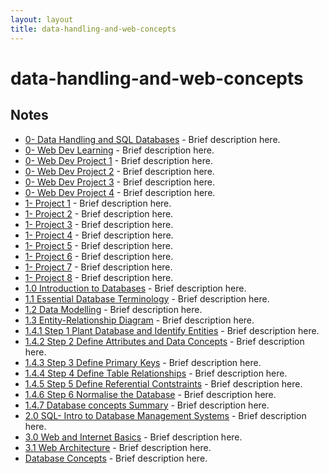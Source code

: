 ```yaml
---
layout: layout
title: data-handling-and-web-concepts
---
```


# data-handling-and-web-concepts

## Notes

- [0- Data Handling and SQL Databases](0-%20Data%20Handling%20and%20SQL%20Databases.html) - Brief description here.
- [0- Web Dev Learning](0-%20Web%20Dev%20Learning.html) - Brief description here.
- [0- Web Dev Project 1](0-%20Web%20Dev%20Project%201.html) - Brief description here.
- [0- Web Dev Project 2](0-%20Web%20Dev%20Project%202.html) - Brief description here.
- [0- Web Dev Project 3](0-%20Web%20Dev%20Project%203.html) - Brief description here.
- [0- Web Dev Project 4](0-%20Web%20Dev%20Project%204.html) - Brief description here.
- [1- Project 1](1-%20Project%201.html) - Brief description here.
- [1- Project 2](1-%20Project%202.html) - Brief description here.
- [1- Project 3](1-%20Project%203.html) - Brief description here.
- [1- Project 4](1-%20Project%204.html) - Brief description here.
- [1- Project 5](1-%20Project%205.html) - Brief description here.
- [1- Project 6](1-%20Project%206.html) - Brief description here.
- [1- Project 7](1-%20Project%207.html) - Brief description here.
- [1- Project 8](1-%20Project%208.html) - Brief description here.
- [1.0 Introduction to Databases](1.0%20Introduction%20to%20Databases.html) - Brief description here.
- [1.1 Essential Database Terminology](1.1%20Essential%20Database%20Terminology.html) - Brief description here.
- [1.2 Data Modelling](1.2%20Data%20Modelling.html) - Brief description here.
- [1.3 Entity-Relationship Diagram](1.3%20Entity-Relationship%20Diagram.html) - Brief description here.
- [1.4.1 Step 1 Plant Database and Identify Entities](1.4.1%20Step%201%20Plant%20Database%20and%20Identify%20Entities.html) - Brief description here.
- [1.4.2 Step 2 Define Attributes and Data Concepts](1.4.2%20Step%202%20Define%20Attributes%20and%20Data%20Concepts.html) - Brief description here.
- [1.4.3 Step 3 Define Primary Keys](1.4.3%20Step%203%20Define%20Primary%20Keys.html) - Brief description here.
- [1.4.4 Step 4 Define Table Relationships](1.4.4%20Step%204%20Define%20Table%20Relationships.html) - Brief description here.
- [1.4.5 Step 5 Define Referential Contstraints](1.4.5%20Step%205%20Define%20Referential%20Contstraints.html) - Brief description here.
- [1.4.6 Step 6 Normalise the Database](1.4.6%20Step%206%20Normalise%20the%20Database.html) - Brief description here.
- [1.4.7 Database concepts Summary](1.4.7%20Database%20concepts%20Summary.html) - Brief description here.
- [2.0 SQL- Intro to Database Management Systems](2.0%20SQL-%20Intro%20to%20Database%20Management%20Systems.html) - Brief description here.
- [3.0 Web and Internet Basics](3.0%20Web%20and%20Internet%20Basics.html) - Brief description here.
- [3.1 Web Architecture](3.1%20Web%20Architecture.html) - Brief description here.
- [Database Concepts](Database%20Concepts.html) - Brief description here.

